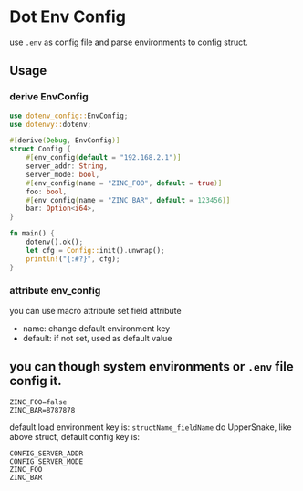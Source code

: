 # Dot Env Config

use `.env` as config file and parse environments to config struct.

## Usage

### derive EnvConfig

```rust
use dotenv_config::EnvConfig;
use dotenvy::dotenv;

#[derive(Debug, EnvConfig)]
struct Config {
    #[env_config(default = "192.168.2.1")]
    server_addr: String,
    server_mode: bool,
    #[env_config(name = "ZINC_FOO", default = true)]
    foo: bool,
    #[env_config(name = "ZINC_BAR", default = 123456)]
    bar: Option<i64>,
}

fn main() {
    dotenv().ok();
    let cfg = Config::init().unwrap();
    println!("{:#?}", cfg);
}
```

### attribute env_config

you can use macro attribute set field attribute 

- name: change default environment key
- default: if not set, used as default value

## you can though system environments or `.env` file config it.

```
ZINC_FOO=false
ZINC_BAR=8787878
```

default load environment key is: `structName_fieldName` do UpperSnake, like above struct, default config key is:

```
CONFIG_SERVER_ADDR
CONFIG_SERVER_MODE
ZINC_FOO
ZINC_BAR
```
